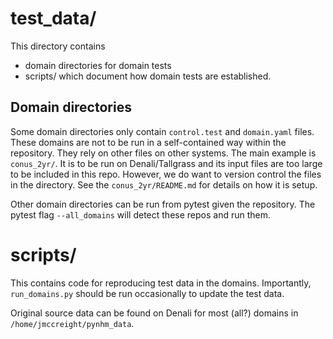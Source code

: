 # test_data/

This directory contains
  * domain directories for domain tests
  * scripts/ which document how domain tests are established.


## Domain directories

Some domain directories only contain `control.test` and `domain.yaml` files. These domains are not
to be run in a self-contained way within the repository. They rely on other files on other
systems. The main example is `conus_2yr/`. It is to be run on Denali/Tallgrass and its
input files are too large to be included in this repo. However, we do want to version control
the files in the directory. See the `conus_2yr/README.md` for details on how it is setup.


Other domain directories can be run from pytest given the repository. The pytest flag `--all_domains`
will detect these repos and run them.



# scripts/

This contains code for reproducing test data in the domains. Importantly, `run_domains.py` should be run
occasionally to update the test data.

Original source data can be found on Denali for most (all?) domains in `/home/jmccreight/pynhm_data`.